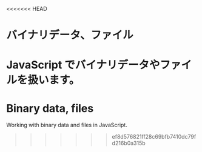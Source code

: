 <<<<<<< HEAD
# バイナリデータ、ファイル

JavaScript でバイナリデータやファイルを扱います。
=======
# Binary data, files

Working with binary data and files in JavaScript.
>>>>>>> ef8d576821ff28c69bfb7410dc79fd216b0a315b
